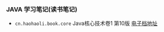 ### JAVA 学习笔记(读书笔记) 
 
 * `cn.haohaoli.book.core` Java核心技术卷1 第10版 [电子档地址]( http://www.java1234.com/a/javabook/javabase/2018/0413/10949.html)
 
